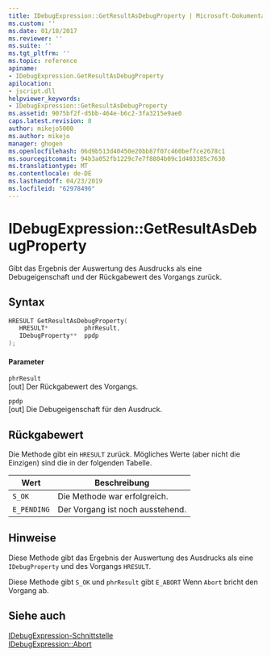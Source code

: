 ```yaml
---
title: IDebugExpression::GetResultAsDebugProperty | Microsoft-Dokumentation
ms.custom: ''
ms.date: 01/18/2017
ms.reviewer: ''
ms.suite: ''
ms.tgt_pltfrm: ''
ms.topic: reference
apiname:
- IDebugExpression.GetResultAsDebugProperty
apilocation:
- jscript.dll
helpviewer_keywords:
- IDebugExpression::GetResultAsDebugProperty
ms.assetid: 9075bf2f-d5bb-464e-b6c2-3fa3215e9ae0
caps.latest.revision: 8
author: mikejo5000
ms.author: mikejo
manager: ghogen
ms.openlocfilehash: 06d9b513d40450e20bb87f07c460bef7ce2678c1
ms.sourcegitcommit: 94b3a052fb1229c7e7f8804b09c1d403385c7630
ms.translationtype: MT
ms.contentlocale: de-DE
ms.lasthandoff: 04/23/2019
ms.locfileid: "62978496"
---
```

# <a name="idebugexpressiongetresultasdebugproperty"></a>IDebugExpression::GetResultAsDebugProperty
Gibt das Ergebnis der Auswertung des Ausdrucks als eine Debugeigenschaft und der Rückgabewert des Vorgangs zurück.  
  
## <a name="syntax"></a>Syntax  
  
```cpp
HRESULT GetResultAsDebugProperty(  
   HRESULT*          phrResult,  
   IDebugProperty**  ppdp  
);  
```  
  
#### <a name="parameters"></a>Parameter  
 `phrResult`  
 [out] Der Rückgabewert des Vorgangs.  
  
 `ppdp`  
 [out] Die Debugeigenschaft für den Ausdruck.  
  
## <a name="return-value"></a>Rückgabewert  
 Die Methode gibt ein `HRESULT` zurück. Mögliches Werte (aber nicht die Einzigen) sind die in der folgenden Tabelle.  
  
|Wert|Beschreibung|  
|-----------|-----------------|  
|`S_OK`|Die Methode war erfolgreich.|  
|`E_PENDING`|Der Vorgang ist noch ausstehend.|  
  
## <a name="remarks"></a>Hinweise  
 Diese Methode gibt das Ergebnis der Auswertung des Ausdrucks als eine `IDebugProperty` und des Vorgangs `HRESULT`.  
  
 Diese Methode gibt `S_OK` und `phrResult` gibt `E_ABORT` Wenn `Abort` bricht den Vorgang ab.  
  
## <a name="see-also"></a>Siehe auch  
 [IDebugExpression-Schnittstelle](../../winscript/reference/idebugexpression-interface.md)   
 [IDebugExpression::Abort](../../winscript/reference/idebugexpression-abort.md)